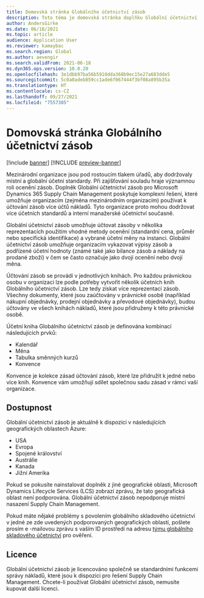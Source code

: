 ```yaml
---
title: Domovská stránka Globálního účetnictví zásob
description: Toto téma je domovská stránka doplňku Globální účetnictví zásob pro Microsoft Dynamics 365 Supply Chain Management.
author: AndersGirke
ms.date: 06/18/2021
ms.topic: article
audience: Application User
ms.reviewer: kamaybac
ms.search.region: Global
ms.author: aevengir
ms.search.validFrom: 2021-06-18
ms.dyn365.ops.version: 10.0.20
ms.openlocfilehash: 3e1dbb97ba56b5910dda368b9ec15e27a683dde5
ms.sourcegitcommit: 5c0a0adeb859cc1ade6f067444f3bf08a895b35a
ms.translationtype: HT
ms.contentlocale: cs-CZ
ms.lasthandoff: 09/27/2021
ms.locfileid: "7557385"
---
```

# <a name="global-inventory-accounting-home-page"></a>Domovská stránka Globálního účetnictví zásob

[!include [banner](../includes/banner.md)]
[!INCLUDE [preview-banner](../includes/preview-banner.md)]

Mezinárodní organizace jsou pod rostoucím tlakem úřadů, aby dodržovaly místní a globální účetní standardy. Při zajišťování souladu hraje významnou roli ocenění zásob. Doplněk Globální účtetnictví zásob pro Microsoft Dynamics 365 Supply Chain Management poskytuje komplexní řešení, které umožňuje organizacím (zejména mezinárodním organizacím) používat k účtování zásob více účtů nákladů. Tyto organizace proto mohou dodržovat více účetních standardů a interní manažerské účetnictví současně.

Globální účetnictví zásob umožňuje účtovat zásoby v několika reprezentacích použitím vhodné metody ocenění (standardní cena, průměr nebo specifická identifikace) a vybrané účetní měny na instanci. Globální účetnictví zásob umožňuje organizacím vykazovat výpisy zásob a podřízené účetní hodnoty (známé také jako bilance zásob a náklady na prodané zboží) v čem se často označuje jako dvojí ocenění nebo dvojí měna.

Účtování zásob se provádí v jednotlivých knihách. Pro každou právnickou osobu v organizaci lze podle potřeby vytvořit několik účetních knih Globálního účetnictví zásob. Lze tedy získat více reprezentací zásob. Všechny dokumenty, které jsou zaúčtovány v právnické osobě (například nákupní objednávky, prodejní objednávky a převodové objednávky), budou účtovány ve všech knihách nákladů, které jsou přidruženy k této právnické osobě.

Účetní kniha Globálního účetnictví zásob je definována kombinací následujících prvků:

- Kalendář
- Měna
- Tabulka směnných kurzů
- Konvence

Konvence je kolekce zásad účtování zásob, které lze přidružit k jedné nebo více knih. Konvence vám umožňují sdílet společnou sadu zásad v rámci vaší organizace.

## <a name="availability"></a>Dostupnost

Globální účetnictví zásob je aktuálně k dispozici v následujících geografických oblastech Azure:

- USA
- Evropa
- Spojené království
- Austrálie
- Kanada
- Jižní Amerika

Pokud se pokusíte nainstalovat doplněk z jiné geografické oblasti, Microsoft Dynamics Lifecycle Services (LCS) zobrazí zprávu, že tato geografická oblast není podporována. Globální účetnictví zásob nepodporuje místní nasazení Supply Chain Management.

Pokud máte nějaké problémy s povolením globálního skladového účetnictví v jedné ze zde uvedených podporovaných geografických oblastí, pošlete prosím e -mailovou zprávu s vaším ID prostředí na adresu [týmu globálního skladového účetnictví](mailto:GlobalInvAccount@microsoft.com) pro ověření.

## <a name="licensing"></a>Licence

Globální účetnictví zásob je licencováno společně se standardními funkcemi správy nákladů, které jsou k dispozici pro řešení Supply Chain Management. Chcete-li používat Globální účetnictví zásob, nemusíte kupovat další licenci.
